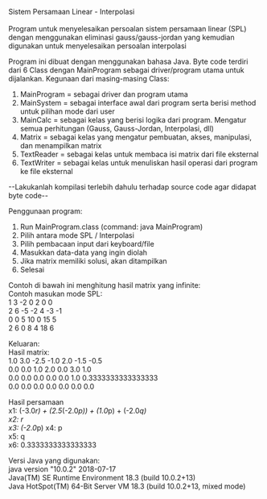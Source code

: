 Sistem Persamaan Linear - Interpolasi\
\
Program untuk menyelesaikan persoalan sistem persamaan linear (SPL) dengan menggunakan eliminasi gauss/gauss-jordan yang kemudian digunakan untuk menyelesaikan persoalan interpolasi

Program ini dibuat dengan menggunakan bahasa Java.
Byte code terdiri dari 6 Class dengan MainProgram sebagai driver/program utama untuk dijalankan.
Kegunaan dari masing-masing Class:
1. MainProgram = sebagai driver dan program utama
2. MainSystem = sebagai interface awal dari program serta berisi method untuk pilihan mode dari user
3. MainCalc = sebagai kelas yang berisi logika dari program. Mengatur semua perhitungan (Gauss, Gauss-Jordan, Interpolasi, dll)
4. Matrix = sebagai kelas yang mengatur pembuatan, akses, manipulasi, dan menampilkan matrix
5. TextReader = sebagai kelas untuk membaca isi matrix dari file eksternal
6. TextWriter = sebagai kelas untuk menuliskan hasil operasi dari program ke file eksternal

--Lakukanlah kompilasi terlebih dahulu terhadap source code agar didapat byte code--

Penggunaan program:
1. Run MainProgram.class (command: java MainProgram)
2. Pilih antara mode SPL / Interpolasi
3. Pilih pembacaan input dari keyboard/file
4. Masukkan data-data yang ingin diolah
5. Jika matrix memiliki solusi, akan ditampilkan
6. Selesai

Contoh di bawah ini menghitung hasil matrix yang infinite:\
Contoh masukan mode SPL:\
1 3 -2  0  2  0  0\
2 6 -5 -2  4 -3 -1\
0 0  5  10 0  15 5\
2 6  0  8  4  18 6

Keluaran:\
Hasil matrix:\
1.0 3.0 -2.5 -1.0 2.0 -1.5 -0.5\
0.0 0.0  1.0  2.0 0.0  3.0  1.0\
0.0 0.0  0.0  0.0 0.0  1.0  0.3333333333333333\
0.0 0.0  0.0  0.0 0.0  0.0  0.0

Hasil persamaan\
x1: (-3.0*r) + (2.5*(-2.0*p)) + (1.0*p) + (-2.0*q)\
x2: r\
x3: (-2.0*p)
x4: p\
x5: q\
x6: 0.3333333333333333

Versi Java yang digunakan:\
java version "10.0.2" 2018-07-17\
Java(TM) SE Runtime Environment 18.3 (build 10.0.2+13)\
Java HotSpot(TM) 64-Bit Server VM 18.3 (build 10.0.2+13, mixed mode)
